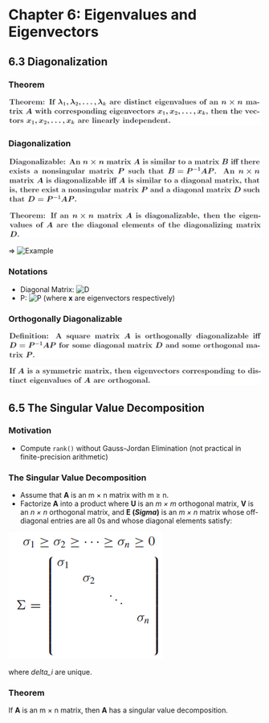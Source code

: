 # Chapter 6: Eigenvalues and Eigenvectors

## 6.3 Diagonalization

### Theorem

![](./img/eigenv-diagnoalization-theorem-1.png)

### Diagonalization

![](./img/eigenv-diagnoalization-diagnoalizable.png)

![](./img/eigenv-diagnoalization-theorem-2.png)

=> ![Example](https://latex.codecogs.com/svg.latex?\begin{bmatrix}a-\lambda&&&&\\&&b-\lambda&&\\&&&&c-\lambda\end{bmatrix})

### Notations

- Diagonal Matrix: ![D](https://latex.codecogs.com/svg.latex?D=\begin{bmatrix}\lambda_1&&&&\\&&\lambda_2&&\\&&&&\lambda_3\end{bmatrix})
- P: ![P](https://latex.codecogs.com/svg.latex?[\mathbf{x}_1|\mathbf{x}_2|\mathbf{x}_3]) (where **x** are eigenvectors respectively)

### Orthogonally Diagonalizable

![](./img/eigenv-diagonalization-orthogonally-diagonalizable.png)

![](./img/eigenv-diagnoalization-symmetrix-orthogonal-eigenv.png)

## 6.5 The Singular Value Decomposition

### Motivation

- Compute `rank()` without Gauss-Jordan Elimination (not practical in finite-precision arithmetic)

### The Singular Value Decomposition

- Assume that **A** is an m × n matrix with m ≥ n.
- Factorize **A** into a product where **U** is an _m × m_ orthogonal matrix, **V** is an _n × n_ orthogonal matrix, and **E (_Sigma_)** is an _m × n_ matrix whose off-diagonal entries are all 0s and whose diagonal elements satisfy:

![](./img/eigenv-singular-value-decomposition.png)

where _delta\_i_ are unique.

### Theorem

If **A** is an m × n matrix, then **A** has a singular value decomposition.

